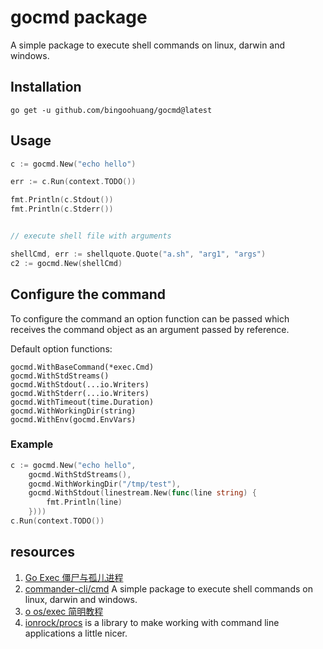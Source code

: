 # gocmd package

A simple package to execute shell commands on linux, darwin and windows.

## Installation

`go get -u github.com/bingoohuang/gocmd@latest`

## Usage

```go
c := gocmd.New("echo hello")

err := c.Run(context.TODO())

fmt.Println(c.Stdout())
fmt.Println(c.Stderr())


// execute shell file with arguments

shellCmd, err := shellquote.Quote("a.sh", "arg1", "args")
c2 := gocmd.New(shellCmd)
```

## Configure the command

To configure the command an option function can be passed which receives the
command object as an argument passed by reference.

Default option functions:

```
gocmd.WithBaseCommand(*exec.Cmd)
gocmd.WithStdStreams()
gocmd.WithStdout(...io.Writers)
gocmd.WithStderr(...io.Writers)
gocmd.WithTimeout(time.Duration)
gocmd.WithWorkingDir(string)
gocmd.WithEnv(gocmd.EnvVars)
```

### Example

```go
c := gocmd.New("echo hello", 
	gocmd.WithStdStreams(), 
	gocmd.WithWorkingDir("/tmp/test"),
	gocmd.WithStdout(linestream.New(func(line string) {
	    fmt.Println(line)
    })))
c.Run(context.TODO())
```

## resources

1. [Go Exec 僵尸与孤儿进程](https://github.com/WilburXu/blog/blob/master/Golang/Go%20Exec%20%E5%83%B5%E5%B0%B8%E4%B8%8E%E5%AD%A4%E5%84%BF%E8%BF%9B%E7%A8%8B.md)
2. [commander-cli/cmd](https://github.com/commander-cli/cmd) A simple package to execute shell commands on linux, darwin and windows.
3. [o os/exec 简明教程](https://colobu.com/2020/12/27/go-with-os-exec/)
4. [ionrock/procs](https://github.com/ionrock/procs) is a library to make working with command line applications a little nicer.
